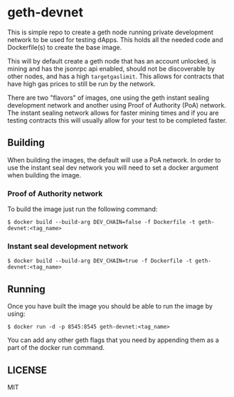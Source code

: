 # geth-devnet

This is simple repo to create a geth node running private development network to
be used for testing dApps. This holds all the needed code and Dockerfile(s) to
create the base image.

This will by default create a geth node that has an account unlocked, is mining and
has the jsonrpc api enabled, should not be discoverable by other nodes, and has a
high `targetgaslimit`. This allows for contracts that have high gas prices to still
be run by the network.

There are two "flavors" of images, one using the geth instant sealing development network
and another using Proof of Authority (PoA) network. The instant sealing network allows
for faster mining times and if you are testing contracts this will usually allow
for your test to be completed faster.

## Building

When building the images, the default will use
a PoA network. In order to use the instant seal dev network you will need to set a
docker argument when building the image.

### Proof of Authority network

To build the image just run the following command:
```
$ docker build --build-arg DEV_CHAIN=false -f Dockerfile -t geth-devnet:<tag_name>
```

### Instant seal development network

```
$ docker build --build-arg DEV_CHAIN=true -f Dockerfile -t geth-devnet:<tag_name>
```

## Running

Once you have built the image you should be able to run the image by using:
```
$ docker run -d -p 8545:8545 geth-devnet:<tag_name>
```

You can add any other geth flags that you need by appending them as a part of the
docker run command.

## LICENSE
MIT
